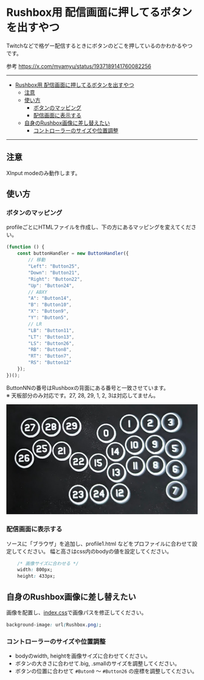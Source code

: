 # Rushbox用 配信画面に押してるボタンを出すやつ

Twitchなどで格ゲー配信するときにボタンのどこを押しているのかわかるやつです。

参考 <https://x.com/myamyu/status/1937189141760082256>

---

- [Rushbox用 配信画面に押してるボタンを出すやつ](#rushbox用-配信画面に押してるボタンを出すやつ)
  - [注意](#注意)
  - [使い方](#使い方)
    - [ボタンのマッピング](#ボタンのマッピング)
    - [配信画面に表示する](#配信画面に表示する)
  - [自身のRushbox画像に差し替えたい](#自身のrushbox画像に差し替えたい)
    - [コントローラーのサイズや位置調整](#コントローラーのサイズや位置調整)

---

## 注意

XInput modeのみ動作します。

## 使い方

### ボタンのマッピング

profileごとにHTMLファイルを作成し、下の方にあるマッピングを変えてください。

```js
(function () {
    const buttonHandler = new ButtonHandler({
        // 移動
        "Left": "Button25",
        "Down": "Button21",
        "Right": "Button22",
        "Up": "Button24",
        // ABXY
        "A": "Button14",
        "B": "Button10",
        "X": "Button9",
        "Y": "Button5",
        // LR
        "LB": "Button11",
        "LT": "Button13",
        "LS": "Button26",
        "RB": "Button8",
        "RT": "Button7",
        "RS": "Button12"
    });
})();
```

ButtonNNの番号はRushboxの背面にある番号と一致させています。  
※ 天板部分のみ対応です。27, 28, 29, 1, 2, 3は対応してません。

![rushbox_button_number.jpg](./rushbox_button_number.jpg)

### 配信画面に表示する

ソースに「ブラウザ」を追加し、profile1.html などをプロファイルに合わせて設定してください。 
幅と高さはcss内のbodyの値を設定してください。

```css
    /* 画像サイズに合わせる */
    width: 800px;
    height: 433px;
```

## 自身のRushbox画像に差し替えたい

画像を配置し、[index.css](./index.css)で画像パスを修正してください。

```css
background-image: url(Rushbox.png);
```

### コントローラーのサイズや位置調整

- bodyのwidth, heightを画像サイズに合わせてください。
- ボタンの大きさに合わせて.big, .smallのサイズを調整してください。
- ボタンの位置に合わせて `#Buton0` ～ `#Button26` の座標を調整してください。
